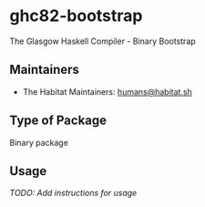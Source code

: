 # ghc82-bootstrap

The Glasgow Haskell Compiler - Binary Bootstrap

## Maintainers

* The Habitat Maintainers: <humans@habitat.sh>

## Type of Package

Binary package

## Usage

*TODO: Add instructions for usage*
